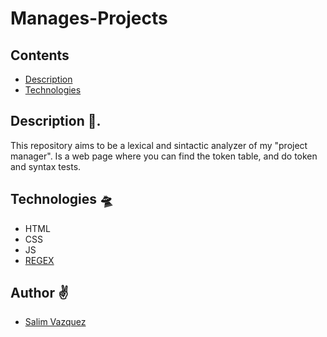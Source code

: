 # Manages-Projects

## Contents
- [Description](#description-)
- [Technologies](#technologies-)

## Description 📖.
This repository aims to be a lexical and sintactic analyzer of my "project manager".
Is a web page where you can find the token table, and do token and syntax tests.

## Technologies 🛸
- HTML
- CSS
- JS
- [REGEX](https://developer.mozilla.org/es/docs/Web/JavaScript/Guide/Regular_Expressions)

## Author ✌
- [Salim Vazquez](https://github.com/SalimVazquez)
